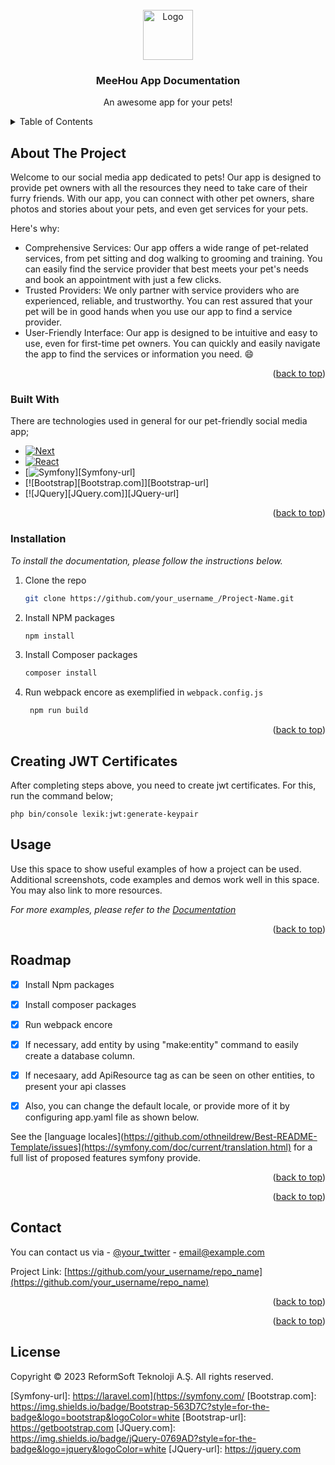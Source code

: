 <!-- PROJECT LOGO -->

<br />
<div align="center">
  <a href="https://github.com/othneildrew/Best-README-Template">
    <img src="images/logo.png" alt="Logo" width="80" height="80">
  </a>

  <h3 align="center">MeeHou App Documentation</h3>

  <p align="center">
    An awesome app for your pets!
  </p>
</div>



<!-- TABLE OF CONTENTS -->
<details>
  <summary>Table of Contents</summary>
  <ol>
    <li>
      <a href="#about-the-project">About The Project</a>
      <ul>
        <li><a href="#built-with">Built With</a></li>
      </ul>
    </li>
    <li>
      <a href="#getting-started">Getting Started</a>
      <ul>
        <li><a href="#prerequisites">Prerequisites</a></li>
        <li><a href="#installation">Installation</a></li>
      </ul>
    </li>
    <li><a href="#license">License</a></li>
    <li><a href="#contact">Contact</a></li>
  </ol>
</details>



<!-- ABOUT THE PROJECT -->
## About The Project

Welcome to our social media app dedicated to pets! Our app is designed to provide pet owners with all the resources they need to take care of their furry friends. With our app, you can connect with other pet owners, share photos and stories about your pets, and even get services for your pets.

Here's why:
* Comprehensive Services: Our app offers a wide range of pet-related services, from pet sitting and dog walking to grooming and training. You can easily find the service provider that best meets your pet's needs and book an appointment with just a few clicks.
* Trusted Providers: We only partner with service providers who are experienced, reliable, and trustworthy. You can rest assured that your pet will be in good hands when you use our app to find a service provider.
* User-Friendly Interface: Our app is designed to be intuitive and easy to use, even for first-time pet owners. You can quickly and easily navigate the app to find the services or information you need. :smile:


<p align="right">(<a href="#readme-top">back to top</a>)</p>



### Built With

There are technologies used in general for our pet-friendly social media app; 

* [![Next][Next.js]][Next-url]
* [![React][React.js]][React-url]
* [![Symfony][Symfony.com]][Symfony-url]
* [![Bootstrap][Bootstrap.com]][Bootstrap-url]
* [![JQuery][JQuery.com]][JQuery-url]

<p align="right">(<a href="#readme-top">back to top</a>)</p>



### Installation

_To install the documentation, please follow the instructions below._

1. Clone the repo
   ```sh
   git clone https://github.com/your_username_/Project-Name.git
   ```
3. Install NPM packages
   ```sh
   npm install
   ```
4. Install Composer packages
   ```sh
   composer install
   ```
   
4. Run webpack encore as exemplified in `webpack.config.js`
   ```sh
    npm run build
   ```

<p align="right">(<a href="#readme-top">back to top</a>)</p>


## Creating JWT Certificates 

After completing steps above, you need to create jwt certificates. For this, run the command below;

`php bin/console lexik:jwt:generate-keypair`


<!-- USAGE EXAMPLES -->
## Usage

Use this space to show useful examples of how a project can be used. Additional screenshots, code examples and demos work well in this space. You may also link to more resources.

_For more examples, please refer to the [Documentation](https://example.com)_

<p align="right">(<a href="#readme-top">back to top</a>)</p>



<!-- ROADMAP -->
## Roadmap

- [x] Install Npm packages
- [x] Install composer packages
- [x] Run webpack encore 
- [x] If necessary, add entity by using "make:entity" command to easily create a database column.
- [x] If necesaary, add ApiResource tag as can be seen on other entities, to present your api classes
- [x] Also, you can change the default locale, or provide more of it by configuring app.yaml file as shown below.
    

See the [language locales](https://github.com/othneildrew/Best-README-Template/issues](https://symfony.com/doc/current/translation.html) for a full list of proposed features symfony provide.

<p align="right">(<a href="#readme-top">back to top</a>)</p>






<p align="right">(<a href="#readme-top">back to top</a>)</p>



<!-- CONTACT -->
## Contact

You can contact us via - [@your_twitter](https://twitter.com/your_username) - email@example.com

Project Link: [https://github.com/your_username/repo_name](https://github.com/your_username/repo_name)

<p align="right">(<a href="#readme-top">back to top</a>)</p>



<p align="right">(<a href="#readme-top">back to top</a>)</p>

<!-- LICENSE -->
## License

Copyright © 2023 ReformSoft Teknoloji A.Ş. All rights reserved.

<!-- MARKDOWN LINKS & IMAGES -->
<!-- https://www.markdownguide.org/basic-syntax/#reference-style-links -->

[linkedin-shield]: https://img.shields.io/badge/-LinkedIn-black.svg?style=for-the-badge&logo=linkedin&colorB=555
[linkedin-url]: https://linkedin.com/in/othneildrew
[product-screenshot]: images/screenshot.png
[Next.js]: https://img.shields.io/badge/next.js-000000?style=for-the-badge&logo=nextdotjs&logoColor=white
[Next-url]: https://nextjs.org/
[React.js]: https://img.shields.io/badge/React-20232A?style=for-the-badge&logo=react&logoColor=61DAFB
[React-url]: https://reactjs.org/
[Symfony.com]: https://img.shields.io/badge/Symfony-black?style=for-the-badge&logo=symfony&logoColor=white
[Symfony-url]: https://laravel.com](https://symfony.com/
[Bootstrap.com]: https://img.shields.io/badge/Bootstrap-563D7C?style=for-the-badge&logo=bootstrap&logoColor=white
[Bootstrap-url]: https://getbootstrap.com
[JQuery.com]: https://img.shields.io/badge/jQuery-0769AD?style=for-the-badge&logo=jquery&logoColor=white
[JQuery-url]: https://jquery.com 
